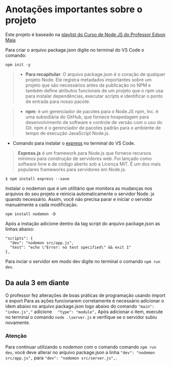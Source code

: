 # Anotações importantes sobre o projeto

Este projeto é baseado na [playlist do Curso de Node JS do Professor Edson Maia](
https://youtube.com/playlist?list=PLnex8IkmReXwCyR-cGkyy8tCVAW7fGZow&si=JnwFTgTWPMpktDGM)

Para criar o arquivo package.json digite no terminal do VS Code o comando: 

`npm init -y`

>* **Para recapitular**:
>O arquivo package.json é o coração de qualquer projeto Node. Ele registra metadados importantes sobre um projeto que são necessários antes da publicação no NPM e também define atributos funcionais de um projeto que o npm usa para instalar dependências, executar scripts e identificar o ponto de entrada para nosso pacote.

>* **npm**: é um gerenciador de pacotes para o Node.JS npm, Inc. é uma subsidiária do GitHub, que fornece hospedagem para desenvolvimento de software e controle de versão com o uso do Git. npm é o gerenciador de pacotes padrão para o ambiente de tempo de execução JavaScript Node.js.

* Comando para instalar o [express](https://expressjs.com/pt-br/) no terminal do VS Code.

>**Express.js** é um framework para Node.js que fornece recursos mínimos para construção de servidores web. Foi lançado como software livre e de código aberto sob a Licença MIT. É um dos mais populares frameworks para servidores em Node.js.

`$ npm install express --save`

Instalar o  nodemon que é um utilitário que monitora as mudanças nos arquivos do seu projeto e reinicia automaticamente o servidor Node. js quando necessário. Assim, você não precisa parar e iniciar o servidor manualmente a cada modificação.

`npm install nodemon -D`

Após a instação adicione dentro da tag script do arquivo package.json as linhas abaixo:
  ```
  "scripts": {
    "dev": "nodemon src/app.js",
    "test": "echo \"Error: no test specified\" && exit 1"
  },
  ```

Para inciar o servidor em modo dev digite no terminal o comando `npm run dev`.

## Da aula 3 em diante
O professor fez alterações de boas práticas de programação usando import e export
Para as ações funcionarem corretamente é necessário adicionar o idem abaixo no arquivo package.json logo abaixo do comando `"main": "index.js","` adicione `  "type": "module",`
Após adicionar o item, execute no terminal o comando `node .\server.js` e verifique se o servidor subiu novamente.
### **Atenção** 
Para continuar utilizando o  _nodemon_ com o comando comando `npm run dev`, você deve alterar no arquivo package.json a linha `"dev": "nodemon src/app.js",` para `"dev": "nodemon src/server.js",`. 



